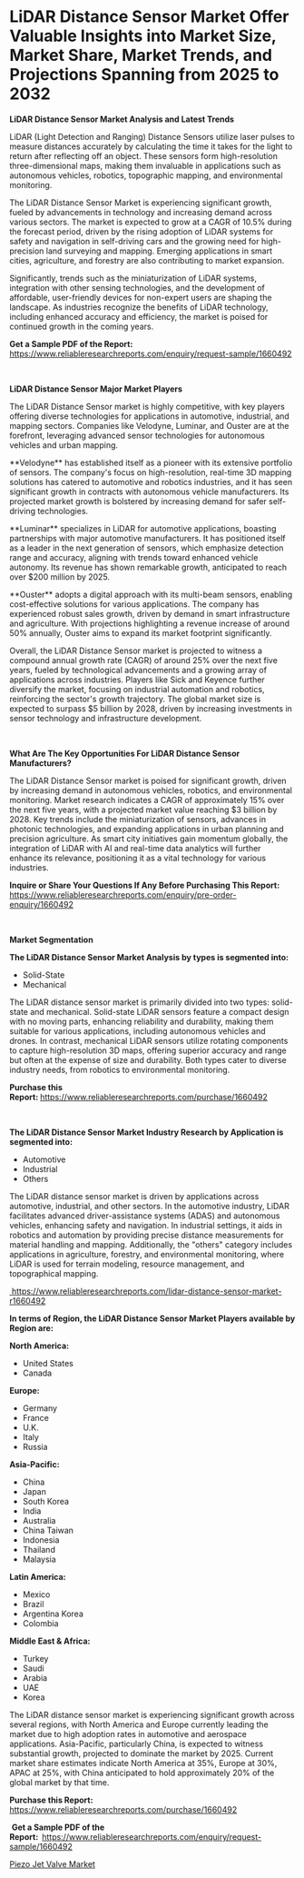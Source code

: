 <p><h1>LiDAR Distance Sensor Market Offer Valuable Insights into Market Size, Market Share, Market Trends, and Projections Spanning from 2025 to 2032</h1></p><p><strong>LiDAR Distance Sensor Market Analysis and Latest Trends</strong></p>
<p><p>LiDAR (Light Detection and Ranging) Distance Sensors utilize laser pulses to measure distances accurately by calculating the time it takes for the light to return after reflecting off an object. These sensors form high-resolution three-dimensional maps, making them invaluable in applications such as autonomous vehicles, robotics, topographic mapping, and environmental monitoring.</p><p>The LiDAR Distance Sensor Market is experiencing significant growth, fueled by advancements in technology and increasing demand across various sectors. The market is expected to grow at a CAGR of 10.5% during the forecast period, driven by the rising adoption of LiDAR systems for safety and navigation in self-driving cars and the growing need for high-precision land surveying and mapping. Emerging applications in smart cities, agriculture, and forestry are also contributing to market expansion.</p><p>Significantly, trends such as the miniaturization of LiDAR systems, integration with other sensing technologies, and the development of affordable, user-friendly devices for non-expert users are shaping the landscape. As industries recognize the benefits of LiDAR technology, including enhanced accuracy and efficiency, the market is poised for continued growth in the coming years.</p></p>
<p><strong>Get a Sample PDF of the Report:&nbsp;</strong> <a href="https://www.reliableresearchreports.com/enquiry/request-sample/1660492?utm_campaign=2205&utm_medium=2&utm_source=Github&utm_content=ia&utm_term=20022025&utm_id=lidar-distance-sensor">https://www.reliableresearchreports.com/enquiry/request-sample/1660492</a></p>
<p>&nbsp;</p>
<p><strong>LiDAR Distance Sensor Major Market Players</strong></p>
<p><p>The LiDAR Distance Sensor market is highly competitive, with key players offering diverse technologies for applications in automotive, industrial, and mapping sectors. Companies like Velodyne, Luminar, and Ouster are at the forefront, leveraging advanced sensor technologies for autonomous vehicles and urban mapping.</p><p>**Velodyne** has established itself as a pioneer with its extensive portfolio of sensors. The company's focus on high-resolution, real-time 3D mapping solutions has catered to automotive and robotics industries, and it has seen significant growth in contracts with autonomous vehicle manufacturers. Its projected market growth is bolstered by increasing demand for safer self-driving technologies.</p><p>**Luminar** specializes in LiDAR for automotive applications, boasting partnerships with major automotive manufacturers. It has positioned itself as a leader in the next generation of sensors, which emphasize detection range and accuracy, aligning with trends toward enhanced vehicle autonomy. Its revenue has shown remarkable growth, anticipated to reach over $200 million by 2025.</p><p>**Ouster** adopts a digital approach with its multi-beam sensors, enabling cost-effective solutions for various applications. The company has experienced robust sales growth, driven by demand in smart infrastructure and agriculture. With projections highlighting a revenue increase of around 50% annually, Ouster aims to expand its market footprint significantly.</p><p>Overall, the LiDAR Distance Sensor market is projected to witness a compound annual growth rate (CAGR) of around 25% over the next five years, fueled by technological advancements and a growing array of applications across industries. Players like Sick and Keyence further diversify the market, focusing on industrial automation and robotics, reinforcing the sector's growth trajectory. The global market size is expected to surpass $5 billion by 2028, driven by increasing investments in sensor technology and infrastructure development.</p></p>
<p>&nbsp;</p>
<p><strong>What Are The Key Opportunities For LiDAR Distance Sensor Manufacturers?</strong></p>
<p><p>The LiDAR Distance Sensor market is poised for significant growth, driven by increasing demand in autonomous vehicles, robotics, and environmental monitoring. Market research indicates a CAGR of approximately 15% over the next five years, with a projected market value reaching $3 billion by 2028. Key trends include the miniaturization of sensors, advances in photonic technologies, and expanding applications in urban planning and precision agriculture. As smart city initiatives gain momentum globally, the integration of LiDAR with AI and real-time data analytics will further enhance its relevance, positioning it as a vital technology for various industries.</p></p>
<p><strong>Inquire or Share Your Questions If Any Before Purchasing This Report:</strong> <a href="https://www.reliableresearchreports.com/enquiry/pre-order-enquiry/1660492?utm_campaign=2205&utm_medium=2&utm_source=Github&utm_content=ia&utm_term=20022025&utm_id=lidar-distance-sensor">https://www.reliableresearchreports.com/enquiry/pre-order-enquiry/1660492</a></p>
<p>&nbsp;</p>
<p><strong>Market Segmentation</strong></p>
<p><strong>The LiDAR Distance Sensor Market Analysis by types is segmented into:</strong></p>
<p><ul><li>Solid-State</li><li>Mechanical</li></ul></p>
<p><p>The LiDAR distance sensor market is primarily divided into two types: solid-state and mechanical. Solid-state LiDAR sensors feature a compact design with no moving parts, enhancing reliability and durability, making them suitable for various applications, including autonomous vehicles and drones. In contrast, mechanical LiDAR sensors utilize rotating components to capture high-resolution 3D maps, offering superior accuracy and range but often at the expense of size and durability. Both types cater to diverse industry needs, from robotics to environmental monitoring.</p></p>
<p><strong>Purchase this Report:&nbsp;</strong><a href="https://www.reliableresearchreports.com/purchase/1660492?utm_campaign=2205&utm_medium=2&utm_source=Github&utm_content=ia&utm_term=20022025&utm_id=lidar-distance-sensor">https://www.reliableresearchreports.com/purchase/1660492</a></p>
<p>&nbsp;</p>
<p><strong>The LiDAR Distance Sensor Market Industry Research by Application is segmented into:</strong></p>
<p><ul><li>Automotive</li><li>Industrial</li><li>Others</li></ul></p>
<p><p>The LiDAR distance sensor market is driven by applications across automotive, industrial, and other sectors. In the automotive industry, LiDAR facilitates advanced driver-assistance systems (ADAS) and autonomous vehicles, enhancing safety and navigation. In industrial settings, it aids in robotics and automation by providing precise distance measurements for material handling and mapping. Additionally, the "others" category includes applications in agriculture, forestry, and environmental monitoring, where LiDAR is used for terrain modeling, resource management, and topographical mapping.</p></p>
<p><a href="https://www.reliableresearchreports.com/lidar-distance-sensor-market-r1660492?utm_campaign=2205&utm_medium=2&utm_source=Github&utm_content=ia&utm_term=20022025&utm_id=lidar-distance-sensor">&nbsp;https://www.reliableresearchreports.com/lidar-distance-sensor-market-r1660492</a></p>
<p><strong>In terms of Region, the LiDAR Distance Sensor Market Players available by Region are:</strong></p>
<p>
    <p> <strong> North America: </strong>
        <ul>
            <li>United States</li>
            <li>Canada</li>
        </ul>
        </p> 
    <p> <strong> Europe: </strong>
        <ul>
            <li>Germany</li>
            <li>France</li>
            <li>U.K.</li>
            <li>Italy</li>
            <li>Russia</li>
        </ul>
        </p> 
    <p> <strong> Asia-Pacific: </strong>
        <ul>
            <li>China</li>
            <li>Japan</li>
            <li>South Korea</li>
            <li>India</li>
            <li>Australia</li>
            <li>China Taiwan</li>
            <li>Indonesia</li>
            <li>Thailand</li>
            <li>Malaysia</li>
        </ul>
        </p> 
    <p> <strong> Latin America: </strong>
        <ul>
            <li>Mexico</li>
            <li>Brazil</li>
            <li>Argentina Korea</li>
            <li>Colombia</li>
        </ul>
        </p> 
    <p> <strong> Middle East & Africa: </strong>
        <ul>
            <li>Turkey</li>
            <li>Saudi</li>
            <li>Arabia</li>
            <li>UAE</li>
            <li>Korea</li>
        </ul>
    </p>
    </p>
<p><p>The LiDAR distance sensor market is experiencing significant growth across several regions, with North America and Europe currently leading the market due to high adoption rates in automotive and aerospace applications. Asia-Pacific, particularly China, is expected to witness substantial growth, projected to dominate the market by 2025. Current market share estimates indicate North America at 35%, Europe at 30%, APAC at 25%, with China anticipated to hold approximately 20% of the global market by that time.</p></p>
<p><strong>Purchase this Report: </strong><a href="https://www.reliableresearchreports.com/purchase/1660492?utm_campaign=2205&utm_medium=2&utm_source=Github&utm_content=ia&utm_term=20022025&utm_id=lidar-distance-sensor">https://www.reliableresearchreports.com/purchase/1660492</a></p>
<p>&nbsp;<strong>Get a Sample PDF of the Report:&nbsp;&nbsp;</strong><a href="https://www.reliableresearchreports.com/enquiry/request-sample/1660492?utm_campaign=2205&utm_medium=2&utm_source=Github&utm_content=ia&utm_term=20022025&utm_id=lidar-distance-sensor">https://www.reliableresearchreports.com/enquiry/request-sample/1660492</a></p>
<p><strong></strong></p>
<p><p><a href="https://github.com/SanjidaKhan901/Market-Research-Report-List-1/blob/main/piezo-jet-valve-market.md?utm_campaign=2205&utm_medium=2&utm_source=Github&utm_content=ia&utm_term=20022025&utm_id=lidar-distance-sensor">Piezo Jet Valve Market</a></p></p>